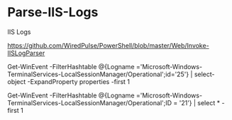 # Parse-IIS-Logs
IIS Logs

https://github.com/WiredPulse/PowerShell/blob/master/Web/Invoke-IISLogParser


Get-WinEvent -FilterHashtable @{Logname ='Microsoft-Windows-TerminalServices-LocalSessionManager/Operational';id='25'} |
select-object -ExpandProperty properties -first 1

Get-WinEvent -FilterHashtable @{Logname ='Microsoft-Windows-TerminalServices-LocalSessionManager/Operational';ID = '21'} | select * -first 1
